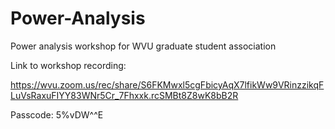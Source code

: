# Power-Analysis
 Power analysis workshop for WVU graduate student association

Link to workshop recording:

https://wvu.zoom.us/rec/share/S6FKMwxl5cgFbicyAqX7lfikWw9VRinzzikqFLuVsRaxuFIYY83WNr5Cr_7Fhxxk.rcSMBt8Z8wK8bB2R

Passcode: 5%vDW^^E
